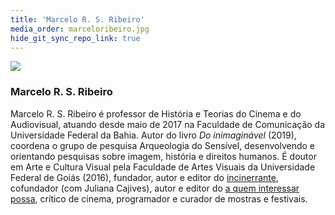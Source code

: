 ```yaml
---
title: 'Marcelo R. S. Ribeiro'
media_order: marceloribeiro.jpg
hide_git_sync_repo_link: true
---
```


![](marceloribeiro.jpg&resize=150,150&classes=right)

### Marcelo R. S. Ribeiro

Marcelo R. S. Ribeiro é professor de História e Teorias do Cinema e do Audiovisual, atuando desde maio de 2017 na Faculdade de Comunicação da Universidade Federal da Bahia. Autor do livro _Do inimaginável_ (2019), coordena o grupo de pesquisa Arqueologia do Sensível, desenvolvendo e orientando pesquisas sobre imagem, história e direitos humanos. É doutor em Arte e Cultura Visual pela Faculdade de Artes Visuais da Universidade Federal de Goiás (2016), fundador, autor e editor do [incinerrante](https://www.incinerrante.com/), cofundador (com Juliana Cajives), autor e editor do [a quem interessar possa](https://www.aquem.in/), crítico de cinema, programador e curador de mostras e festivais.

